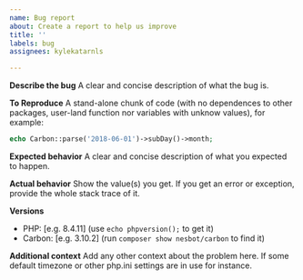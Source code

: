 ```yaml
---
name: Bug report
about: Create a report to help us improve
title: ''
labels: bug
assignees: kylekatarnls

---
```


**Describe the bug**
A clear and concise description of what the bug is.

**To Reproduce**
A stand-alone chunk of code (with no dependences to other packages, user-land function nor variables with unknow values), for example:
```php
echo Carbon::parse('2018-06-01')->subDay()->month;
```

**Expected behavior**
A clear and concise description of what you expected to happen.

**Actual behavior**
Show the value(s) you get. If you get an error or exception, provide the whole stack trace of it.

**Versions**
 - PHP: [e.g. 8.4.11] (use `echo phpversion();` to get it)
 - Carbon: [e.g. 3.10.2] (run `composer show nesbot/carbon` to find it)

**Additional context**
Add any other context about the problem here. If some default timezone or other php.ini settings are in use for instance.
